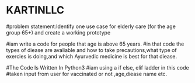 # KARTINLLC
#problem statement:Identify one use case for elderly care (for the age group
65+) and create a working prototype

#iam write a code for people that age is above 65 years.
#in that code the types of diease are avaliable and how to take precautions,what type of exercies is doing,and which Ayurvedic medicine is best for that diease.

#The Code Is Written In Python3
#iam using a if else, elif ladder in this code 
#taken input from user for vaccinated or not ,age,diease name etc.
